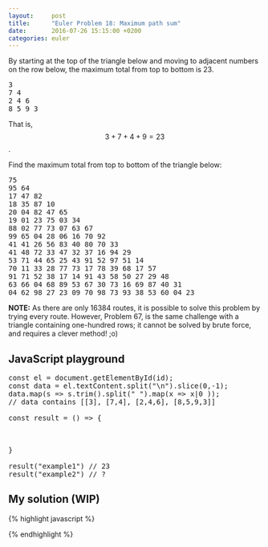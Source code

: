 ```yaml
---
layout:     post
title:      "Euler Problem 18: Maximum path sum"
date:       2016-07-26 15:15:00 +0200
categories: euler
---
```


By starting at the top of the triangle below and moving to adjacent numbers on the row below, the maximum total from top to bottom is 23.
<pre id="example1" class="center-text">
3
7 4
2 4 6
8 5 9 3
</pre>
That is, $$3 + 7 + 4 + 9 = 23$$.

Find the maximum total from top to bottom of the triangle below:
<pre id="example2" class="center-text">
75
95 64
17 47 82
18 35 87 10
20 04 82 47 65
19 01 23 75 03 34
88 02 77 73 07 63 67
99 65 04 28 06 16 70 92
41 41 26 56 83 40 80 70 33
41 48 72 33 47 32 37 16 94 29
53 71 44 65 25 43 91 52 97 51 14
70 11 33 28 77 73 17 78 39 68 17 57
91 71 52 38 17 14 91 43 58 50 27 29 48
63 66 04 68 89 53 67 30 73 16 69 87 40 31
04 62 98 27 23 09 70 98 73 93 38 53 60 04 23
</pre>
**NOTE:** As there are only 16384 routes, it is possible to solve this problem by trying every route. However, Problem 67, is the same challenge with a triangle containing one-hundred rows; it cannot be solved by brute force, and requires a clever method! ;o)


## JavaScript playground

<pre class="edit">
const el = document.getElementById(id);
const data = el.textContent.split("\n").slice(0,-1);
data.map(s => s.trim().split(" ").map(x => x|0 ));
// data contains [[3], [7,4], [2,4,6], [8,5,9,3]]

const result = () => {
    


}

result("example1") // 23
result("example2") // ?
</pre>

## My solution (WIP)

<div class="spoiler">
{% highlight javascript %}


{% endhighlight %}
</div>